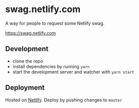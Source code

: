 # swag.netlify.com

A way for people to request some Netlify swag.

https://swag.netlify.com



## Development

- clone the repo
- install dependencies by running `yarn`
- start the development server and watcher with `yarn start`


## Deployment

Hosted on [Netlify](https://www.netlify.com). Deploy by pushing changes to `master`
